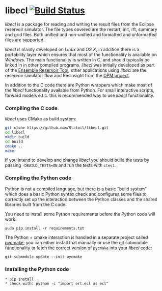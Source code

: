 # libecl [![Build Status](https://travis-ci.org/Statoil/libecl.svg?branch=master)](https://travis-ci.org/Statoil/libecl)


*libecl* is a package for reading and writing the result files from
the Eclipse reservoir simulator. The file types covered are the
restart, init, rft, summary and grid files. Both unified and
non-unified and formatted and unformatted files are supported.

*libecl* is mainly developed on *Linux* and *OS X*, in addition there
is a portability layer which ensures that most of the functionality is
available on *Windows*. The main functionality is written in C, and
should typically be linked in in other compiled programs. *libecl* was
initially developed as part of the [Ensemble Reservoir
Tool](http://github.com/Statoil/ert), other applications using
*libecl* are the reservoir simulator flow and Resinsight from the [OPM
project](http://github.com/OPM/).

In addition to the C code there are Python wrappers which make most of
the *libecl* functionality available from Python. For small interactive
scripts, forward models e.t.c. this is recommended way to use *libecl*
functionality.


### Compiling the C code ###
*libecl* uses CMake as build system:

```bash
git clone https://github.com/Statoil/libecl.git
cd libecl
mkdir build
cd build
cmake ..
make
```
If you intend to develop and change *libecl* you should build the tests
by passing `-DBUILD_TESTS=ON` and run the tests with `ctest`.



### Compiling the Python code ###

Python is not a compiled language, but there is a basic "build system"
which does a basic Python syntax check and configures some files to
correctly set up the interaction between the Python classes and the
shared libraries built from the C code.

You need to install some Python requirements before the Python code
will work:

    sudo pip install -r requirements.txt

The Python + cmake interaction is handled in a separate project called
[pycmake](https://github.com/Statoil/pycmake); you can either install
that manually or use the git submodule functionality to fetch the
correct version of `pycmake` into your *libecl* code:

    git submodule update --init pycmake


### Installing the Python code ###
    * pip install .
    * check with: python -c "import ert.ecl as ecl"
